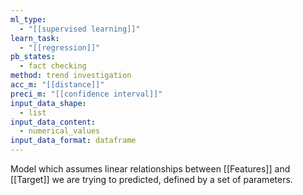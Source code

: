 ```yaml
---
ml_type:
  - "[[supervised learning]]"
learn_task:
  - "[[regression]]"
pb_states:
  - fact checking
method: trend investigation
acc_m: "[[distance]]"
preci_m: "[[confidence interval]]"
input_data_shape:
  - list
input_data_content:
  - numerical_values
input_data_format: dataframe
---
```

Model which assumes linear relationships between [[Features]] and [[Target]] we are trying to predicted, defined by a set of parameters. 